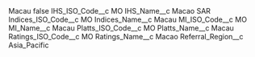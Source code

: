 <?xml version="1.0" encoding="UTF-8"?>
<CustomMetadata xmlns="http://soap.sforce.com/2006/04/metadata" xmlns:xsi="http://www.w3.org/2001/XMLSchema-instance" xmlns:xsd="http://www.w3.org/2001/XMLSchema">
    <label>Macau</label>
    <protected>false</protected>
    <values>
        <field>IHS_ISO_Code__c</field>
        <value xsi:type="xsd:string">MO</value>
    </values>
    <values>
        <field>IHS_Name__c</field>
        <value xsi:type="xsd:string">Macao SAR</value>
    </values>
    <values>
        <field>Indices_ISO_Code__c</field>
        <value xsi:type="xsd:string">MO</value>
    </values>
    <values>
        <field>Indices_Name__c</field>
        <value xsi:type="xsd:string">Macau</value>
    </values>
    <values>
        <field>MI_ISO_Code__c</field>
        <value xsi:type="xsd:string">MO</value>
    </values>
    <values>
        <field>MI_Name__c</field>
        <value xsi:type="xsd:string">Macau</value>
    </values>
    <values>
        <field>Platts_ISO_Code__c</field>
        <value xsi:type="xsd:string">MO</value>
    </values>
    <values>
        <field>Platts_Name__c</field>
        <value xsi:type="xsd:string">Macau</value>
    </values>
    <values>
        <field>Ratings_ISO_Code__c</field>
        <value xsi:type="xsd:string">MO</value>
    </values>
    <values>
        <field>Ratings_Name__c</field>
        <value xsi:type="xsd:string">Macao</value>
    </values>
    <values>
        <field>Referral_Region__c</field>
        <value xsi:type="xsd:string">Asia_Pacific</value>
    </values>
</CustomMetadata>
